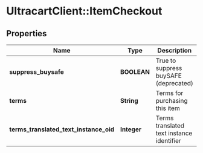 # UltracartClient::ItemCheckout

## Properties
Name | Type | Description | Notes
------------ | ------------- | ------------- | -------------
**suppress_buysafe** | **BOOLEAN** | True to suppress buySAFE (deprecated) | [optional] 
**terms** | **String** | Terms for purchasing this item | [optional] 
**terms_translated_text_instance_oid** | **Integer** | Terms translated text instance identifier | [optional] 


